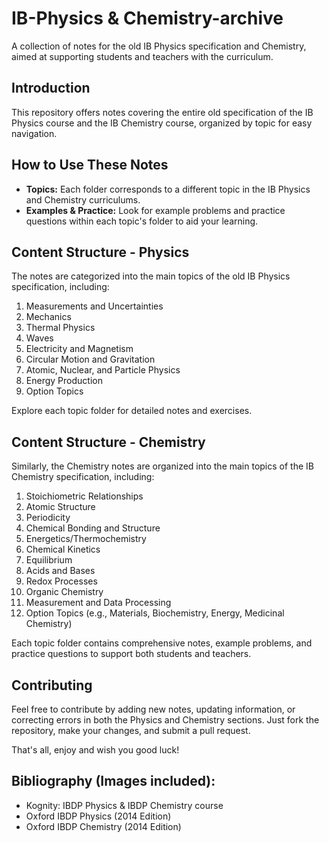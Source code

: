 # IB-Physics & Chemistry-archive

A collection of notes for the old IB Physics specification and Chemistry, aimed at supporting students and teachers with the curriculum.

## Introduction

This repository offers notes covering the entire old specification of the IB Physics course and the IB Chemistry course, organized by topic for easy navigation.

## How to Use These Notes

- **Topics:** Each folder corresponds to a different topic in the IB Physics and Chemistry curriculums.
- **Examples & Practice:** Look for example problems and practice questions within each topic's folder to aid your learning.

## Content Structure - Physics

The notes are categorized into the main topics of the old IB Physics specification, including:

1. Measurements and Uncertainties
2. Mechanics
3. Thermal Physics
4. Waves
5. Electricity and Magnetism
6. Circular Motion and Gravitation
7. Atomic, Nuclear, and Particle Physics
8. Energy Production
9. Option Topics

Explore each topic folder for detailed notes and exercises.

## Content Structure - Chemistry

Similarly, the Chemistry notes are organized into the main topics of the IB Chemistry specification, including:

1. Stoichiometric Relationships
2. Atomic Structure
3. Periodicity
4. Chemical Bonding and Structure
5. Energetics/Thermochemistry
6. Chemical Kinetics
7. Equilibrium
8. Acids and Bases
9. Redox Processes
10. Organic Chemistry
11. Measurement and Data Processing
12. Option Topics (e.g., Materials, Biochemistry, Energy, Medicinal Chemistry)

Each topic folder contains comprehensive notes, example problems, and practice questions to support both students and teachers.

## Contributing

Feel free to contribute by adding new notes, updating information, or correcting errors in both the Physics and Chemistry sections. Just fork the repository, make your changes, and submit a pull request.

That's all, enjoy and wish you good luck!

## Bibliography (Images included):
- Kognity: IBDP Physics & IBDP Chemistry course
- Oxford IBDP Physics (2014 Edition)
- Oxford IBDP Chemistry (2014 Edition)
